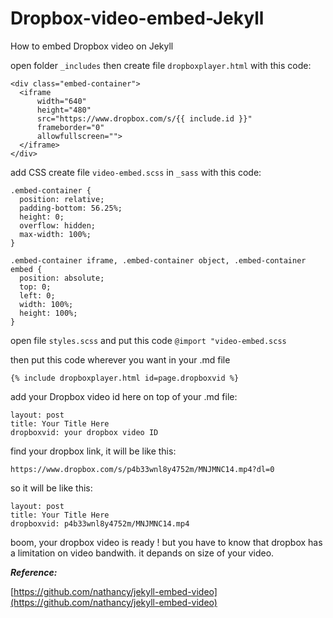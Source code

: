 # Dropbox-video-embed-Jekyll
How to embed Dropbox video on Jekyll

open folder `_includes` then create file `dropboxplayer.html` with this code:

```
<div class="embed-container">
  <iframe
      width="640"
      height="480"
      src="https://www.dropbox.com/s/{{ include.id }}"
      frameborder="0"
      allowfullscreen="">
  </iframe>
</div>
```

add CSS create file `video-embed.scss` in `_sass` with this code:

```
.embed-container {
  position: relative;
  padding-bottom: 56.25%;
  height: 0;
  overflow: hidden;
  max-width: 100%;
}

.embed-container iframe, .embed-container object, .embed-container embed {
  position: absolute;
  top: 0;
  left: 0;
  width: 100%;
  height: 100%;
}
```
open file `styles.scss` and put this code `@import "video-embed.scss`

then put this code wherever you want in your .md file

```
{% include dropboxplayer.html id=page.dropboxvid %}
```
add your Dropbox video id here on top of your .md file:

```
layout: post
title: Your Title Here
dropboxvid: your dropbox video ID
```

find your dropbox link, it will be like this:
```
https://www.dropbox.com/s/p4b33wnl8y4752m/MNJMNC14.mp4?dl=0
```

so it will be like this:

```
layout: post
title: Your Title Here
dropboxvid: p4b33wnl8y4752m/MNJMNC14.mp4
```

boom, your dropbox video is ready ! but you have to know that dropbox has a limitation on video bandwith. it depands on size of your video.

***Reference:***

[https://github.com/nathancy/jekyll-embed-video](https://github.com/nathancy/jekyll-embed-video)
